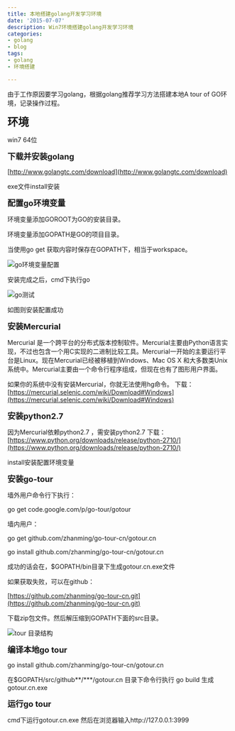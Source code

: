 ```yaml
---
title: 本地搭建golang开发学习环境
date: '2015-07-07'
description: Win7环境搭建golang开发学习环境
categories:
- golang
- blog
tags:
- golang 
- 环境搭建

---
```

由于工作原因要学习golang，根据golang推荐学习方法搭建本地A tour of GO环境，记录操作过程。

<font size="5">**环境**</font>

win7 64位

<font size="4">**下载并安装golang**</font>

[http://www.golangtc.com/download](http://www.golangtc.com/download)

exe文件install安装

<font size="4">**配置go环境变量**</font>

环境变量添加GOROOT为GO的安装目录。

环境变量添加GOPATH是GO的项目目录。

当使用go get 获取内容时保存在GOPATH下，相当于workspace。

![go环境变量配置](http://h.picphotos.baidu.com/album/s%3D550%3Bq%3D90%3Bc%3Dxiangce%2C100%2C100/sign=bc97d1572bdda3cc0fe4b82531d2483c/adaf2edda3cc7cd97ab17c113c01213fb90e915e.jpg)

安装完成之后，cmd下执行go

![go测试](http://c.picphotos.baidu.com/album/s%3D550%3Bq%3D90%3Bc%3Dxiangce%2C100%2C100/sign=04f07bf02d381f309a198dac993a3d35/060828381f30e9242246d5f949086e061c95f71c.jpg)

如图则安装配置成功


<font size="4">**安装Mercurial**</font>

 Mercurial 是一个跨平台的分布式版本控制软件。Mercurial主要由Python语言实现，不过也包含一个用C实现的二进制比较工具。Mercurial一开始的主要运行平台是Linux。现在Mercurial已经被移植到Windows、Mac OS X 和大多数类Unix系统中。Mercurial主要由一个命令行程序组成，但现在也有了图形用户界面。

 如果你的系统中没有安装Mercurial，你就无法使用hg命令。
 下载：[https://mercurial.selenic.com/wiki/Download#Windows](https://mercurial.selenic.com/wiki/Download#Windows)


<font size="4">**安装python2.7**</font>

因为Mercurial依赖python2.7 ，需安装python2.7
下载：[https://www.python.org/downloads/release/python-2710/](https://www.python.org/downloads/release/python-2710/)

install安装配置环境变量

<font size="4">**安装go-tour**</font>

墙外用户命令行下执行：

 go get code.google.com/p/go-tour/gotour

墙内用户：

go get github.com/zhanming/go-tour-cn/gotour.cn

go install github.com/zhanming/go-tour-cn/gotour.cn

成功的话会在，$GOPATH/bin目录下生成gotour.cn.exe文件

如果获取失败，可以在github：

[https://github.com/zhanming/go-tour-cn.git](https://github.com/zhanming/go-tour-cn.git)

下载zip包文件。然后解压缩到GOPATH下面的src目录。

![tour 目录结构](http://g.picphotos.baidu.com/album/s%3D550%3Bq%3D90%3Bc%3Dxiangce%2C100%2C100/sign=54b3eeebb57eca80160539e2a118e6e0/9213b07eca806538ea75ecdb92dda144ac34825f.jpg)

<font size="4">**编译本地go tour**</font>

go install github.com/zhanming/go-tour-cn/gotour.cn

在$GOPATH/src/github**/***/gotour.cn 目录下命令行执行 go build
生成gotour.cn.exe

<font size="4">**运行go tour**</font>

cmd下运行gotour.cn.exe 然后在浏览器输入http://127.0.0.1:3999










